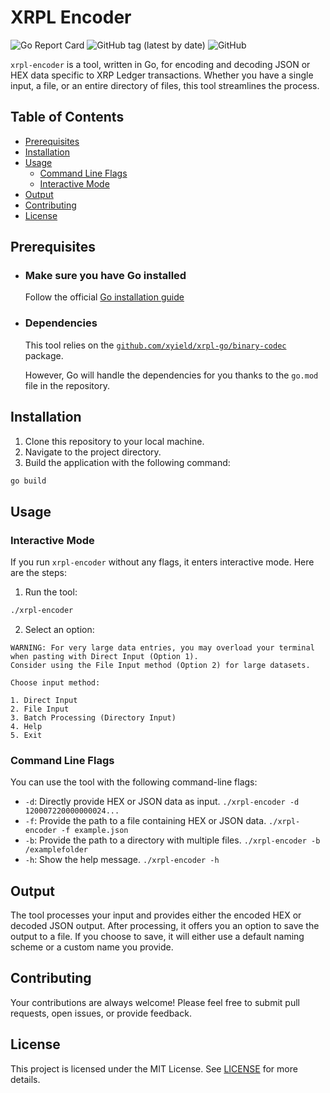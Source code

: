# XRPL Encoder

![Go Report Card](https://goreportcard.com/badge/github.com/xyield/xrpl-go)
![GitHub tag (latest by date)](https://img.shields.io/github/v/tag/xyield/xrpl-encoder)
![GitHub](https://img.shields.io/github/license/xyield/xrpl-go)

`xrpl-encoder` is a tool, written in Go, for encoding and decoding JSON or HEX data specific to XRP Ledger transactions. Whether you have a single input, a file, or an entire directory of files, this tool streamlines the process.

## Table of Contents
- [Prerequisites](#prerequisites)
- [Installation](#installation)
- [Usage](#usage)
  - [Command Line Flags](#command-line-flags)
  - [Interactive Mode](#interactive-mode)
- [Output](#output)
- [Contributing](#contributing)
- [License](#license)

## Prerequisites

- ### Make sure you have Go installed 
  Follow the official [Go installation guide](https://golang.org/doc/install)

- ### Dependencies
  This tool relies on the [`github.com/xyield/xrpl-go/binary-codec`](https://github.com/xyield/xrpl-go/binary-codec) package.
  
  However, Go will handle the dependencies for you thanks to the `go.mod` file in the repository.

## Installation

1. Clone this repository to your local machine.
2. Navigate to the project directory.
3. Build the application with the following command:

```bash
go build
```
## Usage

### Interactive Mode

If you run `xrpl-encoder` without any flags, it enters interactive mode. Here are the steps:

1. Run the tool:
```bash
./xrpl-encoder
```
2. Select an option:
```
WARNING: For very large data entries, you may overload your terminal 
when pasting with Direct Input (Option 1).
Consider using the File Input method (Option 2) for large datasets.

Choose input method:

1. Direct Input
2. File Input
3. Batch Processing (Directory Input)
4. Help
5. Exit
```
### Command Line Flags

You can use the tool with the following command-line flags:

- `-d`: Directly provide HEX or JSON data as input. ```./xrpl-encoder -d 120007220000000024...```
- `-f`: Provide the path to a file containing HEX or JSON data.  ```./xrpl-encoder -f example.json```
- `-b`: Provide the path to a directory with multiple files. ```./xrpl-encoder -b /examplefolder```
- `-h`: Show the help message. ```./xrpl-encoder -h```



## Output
The tool processes your input and provides either the encoded HEX or decoded JSON output. After processing, it offers you an option to save the output to a file. If you choose to save, it will either use a default naming scheme or a custom name you provide.

## Contributing
Your contributions are always welcome! Please feel free to submit pull requests, open issues, or provide feedback.

## License
This project is licensed under the MIT License. See [LICENSE](https://github.com/xyield/xrpl-encoder/LICENSE.txt) for more details.
